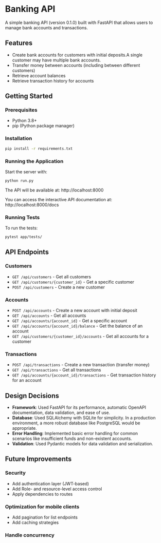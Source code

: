 # Banking API

A simple banking API (version 0.1.0) built with FastAPI that allows users to manage bank accounts and transactions.


## Features

- Create bank accounts for customers with initial deposits.A single customer may have multiple bank accounts.
- Transfer money between accounts (including between different customers)
- Retrieve account balances
- Retrieve transaction history for accounts


## Getting Started

### Prerequisites

- Python 3.8+
- pip (Python package manager)

### Installation

```bash
pip install -r requirements.txt
```

### Running the Application

Start the server with:
```bash
python run.py
```

The API will be available at: http://localhost:8000

You can access the interactive API documentation at: http://localhost:8000/docs

### Running Tests

To run the tests:
```bash
pytest app/tests/
```

## API Endpoints

### Customers
- `GET /api/customers` - Get all customers
- `GET /api/customers/{customer_id}` - Get a specific customer
- `POST /api/customers` - Create a new customer

### Accounts
- `POST /api/accounts` - Create a new account with initial deposit
- `GET /api/accounts` - Get all accounts
- `GET /api/accounts/{account_id}` - Get a specific account
- `GET /api/accounts/{account_id}/balance` - Get the balance of an account
- `GET /api/customers/{customer_id}/accounts` - Get all accounts for a customer

### Transactions
- `POST /api/transactions` - Create a new transaction (transfer money)
- `GET /api/transactions` - Get all transactions
- `GET /api/accounts/{account_id}/transactions` - Get transaction history for an account

## Design Decisions

- **Framework**: Used FastAPI for its performance, automatic OpenAPI documentation, data validation, and ease of use.
- **Database**: Used SQLAlchemy with SQLite for simplicity. In a production environment, a more robust database like PostgreSQL would be appropriate.
- **Error Handling**: Implemented basic error handling for common scenarios like insufficient funds and non-existent accounts.
- **Validation**: Used Pydantic models for data validation and serialization.

## Future Improvements

### Security
- Add authentication layer (JWT-based)
- Add Role- and resource-level access control
- Apply dependencies to routes

### Optimization for mobile clients
- Add pagination for list endpoints
- Add caching strategies

### Handle concurrency
